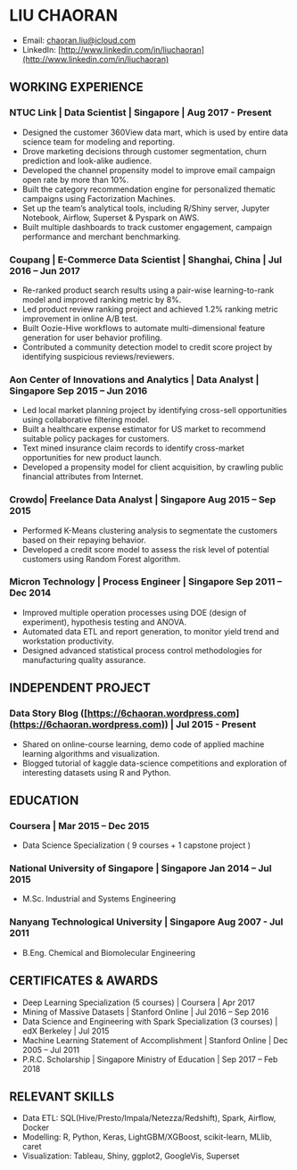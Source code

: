 # LIU CHAORAN

* Email:      [chaoran.liu@icloud.com](chaoran.liu@icloud.com)
* LinkedIn:   [http://www.linkedin.com/in/liuchaoran](http://www.linkedin.com/in/liuchaoran)

## WORKING EXPERIENCE

### NTUC Link | Data Scientist | Singapore | Aug 2017 - Present

*	Designed the customer 360View data mart, which is used by entire data science team for modeling and reporting.
*	Drove marketing decisions through customer segmentation, churn prediction and look-alike audience.
*	Developed the channel propensity model to improve email campaign open rate by more than 10%.  
*	Built the category recommendation engine for personalized thematic campaigns using Factorization Machines.
*	Set up the team’s analytical tools, including R/Shiny server, Jupyter Notebook, Airflow, Superset & Pyspark on AWS.
*	Built multiple dashboards to track customer engagement, campaign performance and merchant benchmarking.

### Coupang | E-Commerce Data Scientist | Shanghai, China	| Jul 2016 – Jun 2017

*	Re-ranked product search results using a pair-wise learning-to-rank model and improved ranking metric by 8%.
*	Led product review ranking project and achieved 1.2% ranking metric improvement in online A/B test. 
*	Built Oozie-Hive workflows to automate multi-dimensional feature generation for user behavior profiling. 
*	Contributed a community detection model to credit score project by identifying suspicious reviews/reviewers. 

### Aon Center of Innovations and Analytics | Data Analyst | Singapore	Sep 2015 – Jun 2016
*	Led local market planning project by identifying cross-sell opportunities using collaborative filtering model.
*	Built a healthcare expense estimator for US market to recommend suitable policy packages for customers.
*	Text mined insurance claim records to identify cross-market opportunities for new product launch. 
*	Developed a propensity model for client acquisition, by crawling public financial attributes from Internet.

### Crowdo| Freelance Data Analyst | Singapore	Aug 2015 – Sep 2015
*	Performed K-Means clustering analysis to segmentate the customers based on their repaying behavior.
*	Developed a credit score model to assess the risk level of potential customers using Random Forest algorithm.

### Micron Technology | Process Engineer | Singapore	Sep 2011 – Dec 2014
*	Improved multiple operation processes using DOE (design of experiment), hypothesis testing and ANOVA.
*	Automated data ETL and report generation, to monitor yield trend and workstation productivity.
*	Designed advanced statistical process control methodologies for manufacturing quality assurance.

## INDEPENDENT PROJECT	
### Data Story Blog ([https://6chaoran.wordpress.com](https://6chaoran.wordpress.com)) | Jul 2015 - Present
* Shared on online-course learning, demo code of applied machine learning algorithms and visualization.
*	Blogged tutorial of kaggle data-science competitions and exploration of interesting datasets using R and Python.

## EDUCATION
### Coursera | Mar 2015 – Dec 2015
* Data Science Specialization ( 9 courses + 1 capstone project )
### National University of Singapore | Singapore	Jan 2014 – Jul 2015
*	M.Sc. Industrial and Systems Engineering
### Nanyang Technological University | Singapore	Aug 2007 - Jul 2011
*	B.Eng. Chemical and Biomolecular Engineering

## CERTIFICATES & AWARDS
*	Deep Learning Specialization (5 courses) | Coursera | Apr 2017
*	Mining of Massive Datasets | Stanford Online | Jul 2016 – Sep 2016
*	Data Science and Engineering with Spark Specialization (3 courses) | edX Berkeley | Jul 2015 
*	Machine Learning Statement of Accomplishment | Stanford Online | Dec 2005 – Jul 2011
*	P.R.C. Scholarship | Singapore Ministry of Education | Sep 2017 – Feb 2018

## RELEVANT SKILLS
*	Data ETL:	SQL(Hive/Presto/Impala/Netezza/Redshift), Spark, Airflow, Docker
*	Modelling:	R, Python, Keras, LightGBM/XGBoost, scikit-learn, MLlib, caret
*	Visualization:	Tableau, Shiny, ggplot2, GoogleVis, Superset
